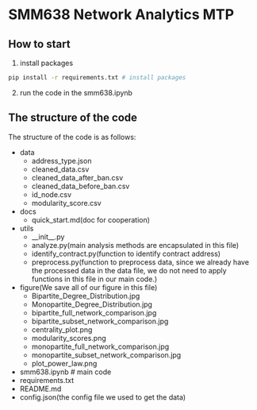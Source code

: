 # SMM638 Network Analytics MTP
## How to start
1. install packages
```bash
pip install -r requirements.txt # install packages
```
2. run the code in the smm638.ipynb

## The structure of the code
The structure of the code is as follows:
- data
  - address_type.json
  - cleaned_data.csv
  - cleaned_data_after_ban.csv
  - cleaned_data_before_ban.csv
  - id_node.csv
  - modularity_score.csv
- docs
  - quick_start.md(doc for cooperation)
- utils
  - \_\_init\_\_.py
  - analyze.py(main analysis methods are encapsulated in this file)
  - identify_contract.py(function to identify contract address)
  - preprocess.py(function to preprocess data, since we already have the processed data in the data file, we do not need to apply functions in this file in our main code.)
- figure(We save all of our figure in this file)
  - Bipartite_Degree_Distribution.jpg
  - Monopartite_Degree_Distribution.jpg
  - bipartite_full_network_comparison.jpg
  - bipartite_subset_network_comparison.jpg
  - centrality_plot.png
  - modularity_scores.png
  - monopartite_full_network_comparison.jpg
  - monopartite_subset_network_comparison.jpg
  - plot_power_law.png
- smm638.ipynb # main code
- requirements.txt
- README.md
- config.json(the config file we used to get the data)
